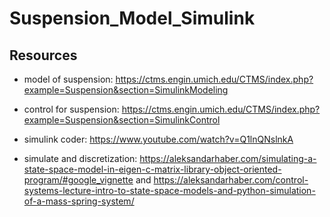 # Suspension_Model_Simulink

## Resources 
- model of suspension: https://ctms.engin.umich.edu/CTMS/index.php?example=Suspension&section=SimulinkModeling

- control for suspension: https://ctms.engin.umich.edu/CTMS/index.php?example=Suspension&section=SimulinkControl

- simulink coder: https://www.youtube.com/watch?v=Q1lnQNslnkA

- simulate and discretization: https://aleksandarhaber.com/simulating-a-state-space-model-in-eigen-c-matrix-library-object-oriented-program/#google_vignette and https://aleksandarhaber.com/control-systems-lecture-intro-to-state-space-models-and-python-simulation-of-a-mass-spring-system/
